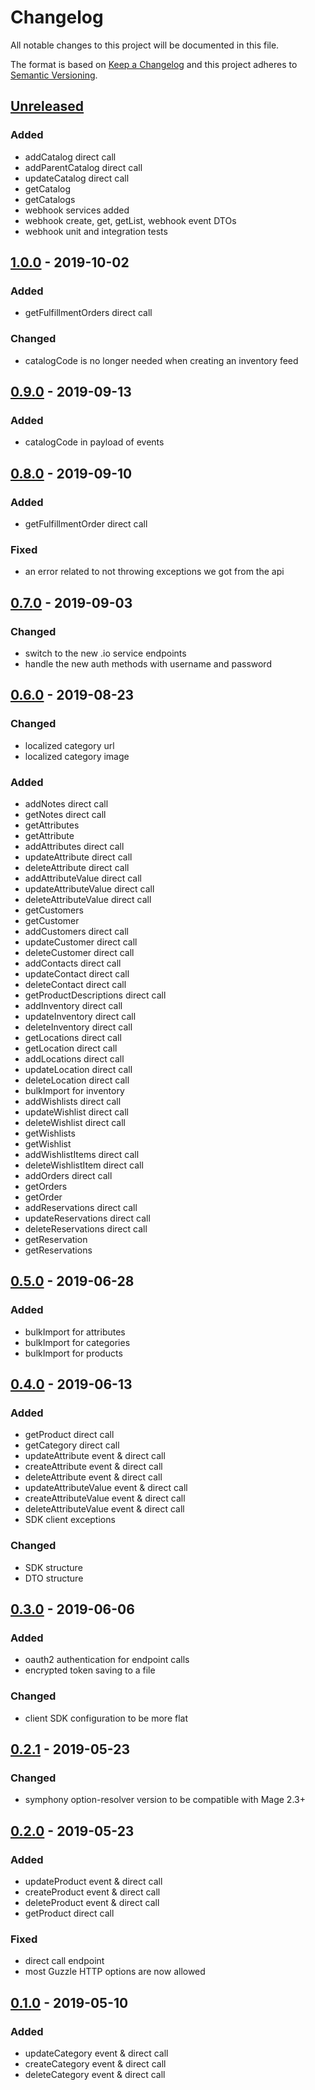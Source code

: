# Changelog

All notable changes to this project will be documented in this file.

The format is based on [Keep a Changelog](http://keepachangelog.com/) and this project adheres to [Semantic Versioning](http://semver.org/).

## [Unreleased]
### Added
- addCatalog direct call
- addParentCatalog direct call
- updateCatalog direct call
- getCatalog
- getCatalogs
- webhook services added
- webhook create, get, getList, webhook event DTOs
- webhook unit and integration tests

## [1.0.0] - 2019-10-02
### Added
- getFulfillmentOrders direct call

### Changed
- catalogCode is no longer needed when creating an inventory feed

## [0.9.0] - 2019-09-13
### Added
- catalogCode in payload of events

## [0.8.0] - 2019-09-10
### Added
- getFulfillmentOrder direct call

### Fixed
- an error related to not throwing exceptions we got from the api

## [0.7.0] - 2019-09-03
### Changed
- switch to the new .io service endpoints
- handle the new auth methods with username and password

## [0.6.0] - 2019-08-23
### Changed
- localized category url
- localized category image

### Added
- addNotes direct call
- getNotes direct call
- getAttributes
- getAttribute
- addAttributes direct call
- updateAttribute direct call
- deleteAttribute direct call
- addAttributeValue direct call
- updateAttributeValue direct call
- deleteAttributeValue direct call
- getCustomers
- getCustomer
- addCustomers direct call
- updateCustomer direct call
- deleteCustomer direct call
- addContacts direct call
- updateContact direct call
- deleteContact direct call
- getProductDescriptions direct call
- addInventory direct call
- updateInventory direct call
- deleteInventory direct call
- getLocations direct call
- getLocation direct call
- addLocations direct call
- updateLocation direct call
- deleteLocation direct call
- bulkImport for inventory
- addWishlists direct call
- updateWishlist direct call
- deleteWishlist direct call
- getWishlists
- getWishlist
- addWishlistItems direct call
- deleteWishlistItem direct call
- addOrders direct call
- getOrders
- getOrder
- addReservations direct call
- updateReservations direct call
- deleteReservations direct call
- getReservation
- getReservations

## [0.5.0] - 2019-06-28
### Added
- bulkImport for attributes
- bulkImport for categories
- bulkImport for products

## [0.4.0] - 2019-06-13
### Added
- getProduct direct call
- getCategory direct call
- updateAttribute event & direct call
- createAttribute event & direct call
- deleteAttribute event & direct call
- updateAttributeValue event & direct call
- createAttributeValue event & direct call
- deleteAttributeValue event & direct call
- SDK client exceptions

### Changed
- SDK structure
- DTO structure

## [0.3.0] - 2019-06-06
### Added
- oauth2 authentication for endpoint calls
- encrypted token saving to a file

### Changed
- client SDK configuration to be more flat

## [0.2.1] - 2019-05-23
### Changed
- symphony option-resolver version to be compatible with Mage 2.3+

## [0.2.0] - 2019-05-23
### Added
- updateProduct event & direct call
- createProduct event & direct call
- deleteProduct event & direct call
- getProduct direct call

### Fixed
- direct call endpoint
- most Guzzle HTTP options are now allowed

## [0.1.0] - 2019-05-10
### Added
- updateCategory event & direct call
- createCategory event & direct call
- deleteCategory event & direct call

[Unreleased]: https://github.com/shopgate/connect-integration-sdk/compare/v1.0.0...HEAD
[1.0.0]: https://github.com/shopgate/connect-integration-sdk/compare/v0.9.0...v1.0.0
[0.9.0]: https://github.com/shopgate/connect-integration-sdk/compare/v0.8.0...v0.9.0
[0.8.0]: https://github.com/shopgate/connect-integration-sdk/compare/v0.7.0...v0.8.0
[0.7.0]: https://github.com/shopgate/connect-integration-sdk/compare/v0.6.0...v0.7.0
[0.6.0]: https://github.com/shopgate/connect-integration-sdk/compare/v0.5.0...v0.6.0
[0.5.0]: https://github.com/shopgate/connect-integration-sdk/compare/v0.4.0...v0.5.0
[0.4.0]: https://github.com/shopgate/connect-integration-sdk/compare/v0.3.0...v0.4.0
[0.3.0]: https://github.com/shopgate/connect-integration-sdk/compare/v0.2.1...v0.3.0
[0.2.1]: https://github.com/shopgate/connect-integration-sdk/compare/v0.2.0...v0.2.1
[0.2.0]: https://github.com/shopgate/connect-integration-sdk/compare/v0.1.0...v0.2.0
[0.1.0]: https://github.com/shopgate/connect-integration-sdk/releases/v0.1.0
